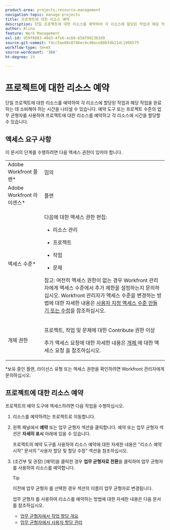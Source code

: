 ```yaml
---
product-area: projects;resource-management
navigation-topic: manage-projects
title: 프로젝트에 대한 리소스 예약
description: 단일 프로젝트에 대한 리소스를 예약하여 각 리소스에 할당된 작업과 해당 작업을 완료하는 데 소비해야 하는 시간을 나타낼 수 있습니다. 예약 도구 또는 프로젝트 수준의 업무 균형자를 사용하여 프로젝트에 대한 리소스를 예약하고 각 리소스에 시간을 할당할 수 있습니다.
author: Alina
feature: Work Management
exl-id: d59f6083-49d3-4fe6-ac60-656f992363d9
source-git-commit: f4cc5ae89c8746ec4c40ece88bfdb21dc1996575
workflow-type: tm+mt
source-wordcount: '368'
ht-degree: 1%

---
```


# 프로젝트에 대한 리소스 예약

단일 프로젝트에 대한 리소스를 예약하여 각 리소스에 할당된 작업과 해당 작업을 완료하는 데 소비해야 하는 시간을 나타낼 수 있습니다. 예약 도구 또는 프로젝트 수준의 업무 균형자를 사용하여 프로젝트에 대한 리소스를 예약하고 각 리소스에 시간을 할당할 수 있습니다.

## 액세스 요구 사항

이 문서의 단계를 수행하려면 다음 액세스 권한이 있어야 합니다.

<table style="table-layout:auto"> 
 <col> 
 <col> 
 <tbody> 
  <tr> 
   <td role="rowheader">Adobe Workfront 플랜*</td> 
   <td> <p>임의 </p> </td> 
  </tr> 
  <tr> 
   <td role="rowheader">Adobe Workfront 라이센스*</td> 
   <td> <p>플랜 </p> </td> 
  </tr> 
  <tr> 
   <td role="rowheader">액세스 수준*</td> 
   <td> <p>다음에 대한 액세스 권한 편집:</p> 
    <ul> 
     <li> <p>리소스 관리</p> </li> 
     <li> <p>프로젝트</p> </li> 
     <li> <p>작업</p> </li> 
     <li> <p>문제</p> </li> 
    </ul> <p>참고: 여전히 액세스 권한이 없는 경우 Workfront 관리자에게 액세스 수준에서 추가 제한을 설정하는지 문의하십시오. Workfront 관리자가 액세스 수준을 변경하는 방법에 대한 자세한 내용은 <a href="../../../administration-and-setup/add-users/configure-and-grant-access/create-modify-access-levels.md" class="MCXref xref">사용자 지정 액세스 수준 만들기 또는 수정</a>을 참조하십시오.</p> </td> 
  </tr> 
  <tr> 
   <td role="rowheader">개체 권한</td> 
   <td> <p>프로젝트, 작업 및 문제에 대한 Contribute 권한 이상 </p> <p>추가 액세스 요청에 대한 자세한 내용은 <a href="../../../workfront-basics/grant-and-request-access-to-objects/request-access.md" class="MCXref xref">개체 </a>에 대한 액세스 요청 을 참조하십시오.</p> </td> 
  </tr> 
 </tbody> 
</table>

&#42;보유 중인 플랜, 라이선스 유형 또는 액세스 권한을 확인하려면 Workfront 관리자에게 문의하십시오.

## 프로젝트에 대한 리소스 예약

프로젝트의 예약 도구에 액세스하려면 다음 작업을 수행하십시오.

1. 리소스를 예약하려는 프로젝트로 이동합니다.
1. 왼쪽 패널에서 **예약** 또는 업무 균형자 섹션을 클릭합니다. 예약 또는 업무 균형자 섹션은 **자세히 표시** 아래에 있을 수 있습니다.

   프로젝트의 예약 도구를 사용하여 리소스 예약에 대한 자세한 내용은 &quot;리소스 예약 시작&quot; 문서의 &quot;사용자 할당 및 할당 수정&quot; 섹션을 참조하십시오.

1. (조건부 및 권장) [예약]을 클릭한 경우 **업무 균형자로 전환**&#x200B;을 클릭하여 업무 균형자를 사용하여 리소스를 예약합니다.

   >[!TIP]
   >
   >이전에 업무 균형자 를 선택한 경우 섹션의 이름이 업무 균형자로 변경됩니다.

   업무 균형자 를 사용하여 리소스를 예약하는 방법에 대한 자세한 내용은 다음 문서를 참조하십시오.

   * [업무 균형자에서 작업 할당 개요](../../../resource-mgmt/workload-balancer/assign-work-in-workload-balancer.md)
   * [업무 균형자에서 사용자 할당 관리](../../../resource-mgmt/workload-balancer/manage-user-allocations-workload-balancer.md)

 
